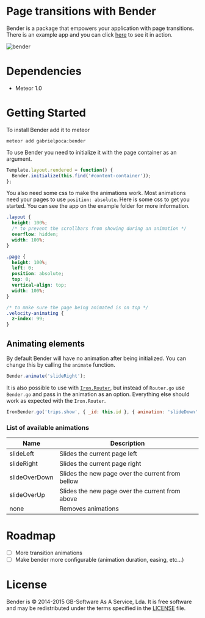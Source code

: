 # Page transitions with Bender

Bender is a package that empowers your application with page transitions. There is an example app and you can click [here](http://benderdemo.meteor.com/) to see it in action.

![bender](http://madeira.hccanet.org/project2/michels_p2/website%20pics/bender.jpg)

# Dependencies

* Meteor 1.0

# Getting Started

To install Bender add it to meteor

```
meteor add gabrielpoca:bender
```

To use Bender you need to initialize it with the page container as an argument.

```js
Template.layout.rendered = function() {
  Bender.initialize(this.find('#content-container'));
};
```

You also need some css to make the animations work. Most animations need your pages to use `position: absolute`. Here is some css to get you started. You can see the app on the example folder for more information.

```css
.layout {
  height: 100%;
  /* to prevent the scrollbars from showing during an animation */
  overflow: hidden;
  width: 100%;
}

.page {
  height: 100%;
  left: 0;
  position: absolute;
  top: 0;
  vertical-align: top;
  width: 100%;
}

/* to make sure the page being animated is on top */
.velocity-animating {
  z-index: 99;
}
```

## Animating elements

By default Bender will have no animation after being initialized. You can change
this by calling the `animate` function.

```js
Bender.animate('slideRight');
```

It is also possible to use with
[`Iron.Router`](http://eventedmind.github.io/iron-router/), but instead of
`Router.go` use `Bender.go` and pass in the animation as an option. Everything
else should work as expected with the `Iron.Router`.

```js
IronBender.go('trips.show', { _id: this.id }, { animation: 'slideDown' });
```

### List of available animations

|Name          |Description|
|--------------|------------------------------------------------|
|slideLeft     |Slides the current page left                    |
|slideRight    |Slides the current page right                   |
|slideOverDown |Slides the new page over the current from bellow|
|slideOverUp   |Slides the new page over the current from above |
|none          |Removes animations                              |

# Roadmap

- [ ] More transition animations
- [ ] Make bender more configurable (animation duration, easing, etc...)

# License
Bender is © 2014-2015 GB-Software As A Service, Lda.
It is free software and may be redistributed under the terms specified in the
[LICENSE](LICENSE) file.
